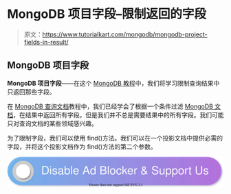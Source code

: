 # MongoDB 项目字段–限制返回的字段

> 原文：<https://www.tutorialkart.com/mongodb/mongodb-project-fields-in-result/>

## MongoDB 项目字段

**MongoDB 项目字段**——在这个 [MongoDB 教程](https://www.tutorialkart.com/mongodb/mongodb-tutorial/)中，我们将学习限制查询结果中只返回那些字段。

在 [MongoDB 查询文档](https://www.tutorialkart.com/mongodb/mongodb-query-documents/)教程中，我们已经学会了根据一个条件过滤 [MongoDB 文档](https://www.tutorialkart.com/mongodb/mongodb-document/)，在结果中返回所有字段。但是我们并不总是需要结果中的所有字段。我们可能只对查询文档的某些领域感兴趣。

为了限制字段，我们可以使用 find()方法。我们可以在一个投影文档中提供必需的字段，并将这个投影文档作为 find()方法的第二个参数。

[![](img/925da31b32d6bc3827932f6c8afb11bb.png)](https://www.tutorialkart.com/)